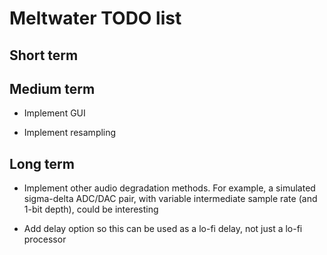 # Meltwater TODO list

## Short term

## Medium term

* Implement GUI

* Implement resampling

## Long term

* Implement other audio degradation methods.
  For example, a simulated sigma-delta ADC/DAC pair, with variable
  intermediate sample rate (and 1-bit depth), could be interesting

* Add delay option so this can be used as a lo-fi delay, not just a lo-fi processor
